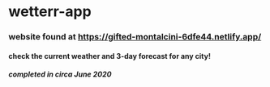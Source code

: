 # wetterr-app

### website found at https://gifted-montalcini-6dfe44.netlify.app/

#### check the current weather and 3-day forecast for any city!

##### completed in circa June 2020